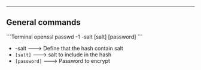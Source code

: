 --- ---
<h2>General commands</h2>
```Terminal
openssl passwd -1 -salt [salt] [password]
```

- -salt              ---> Define that the hash contain salt
- `[salt]`          ---> salt to include in the hash
- `[password]`   ---> Password to encrypt